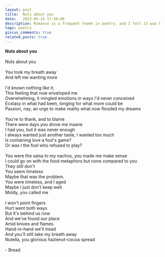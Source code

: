 ```yaml
---
layout: post
title:  Nuts about you
date:   2023-05-14 17:30:00
description: Romance is a frequent theme in poetry, and I felt it was high time I gave it a go with my own flair.
tags: poetry
giscus_comments: true
related_posts: true
---
```


<div class="poem">
<b>Nuts about you</b><br><br>Nuts about you<br><br>You took my breath away<br>And left me wanting more<br><br>I'd known nothing like it,<br>This feeling that now enveloped me<br>Overwhelming, it mingled emotions in ways I'd never conceived<br>Ecstasy in what had been, longing for what more could be<br>Passion, nay, an urge to make reality what now flooded my dreams<br><br>You're to thank, and to blame<br>There were days you drove me insane<br>I had you, but it was never enough<br>I always wanted just another taste, I wanted too much<br>Is containing love a fool's game?<br>Or was I the fool who refused to play?<br><br>You were the salsa to my nachos, you made me make sense<br>I could go on with the food metaphors but none compared to you<br>They still don't<br>You seem timeless<br>Maybe that was the problem.<br>You were timeless, and I aged<br>Maybe I just don't keep well<br>Moldy, you called me<br><br>I won't point fingers<br>Hurt went both ways<br>But it's behind us now<br>And we've found our place<br>Amid knives and flames<br>Hand-in-hand we'll tread<br>And you'll still take my breath away<br>Nutella, you glorious hazlenut-cocoa spread<br><br>- Bread<br></div>